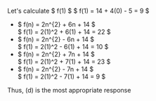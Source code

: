 Let's calculate $ f(1) $
$ f(1) = 14 + 4(0) - 5 = 9 $

<ul>
    <li> $ f(n) = 2n^{2} + 6n + 14 $ <br />
    $ f(1) = 2(1)^2 + 6(1) + 14 = 22 $
    <li> $ f(n) = 2n^{2} - 6n + 14 $ <br />
    $ f(1) = 2(1)^2 - 6(1) + 14 = 10 $
    <li> $ f(n) = 2n^{2} + 7n + 14 $ <br />
    $ f(1) = 2(1)^2 + 7(1) + 14 = 23 $
    <li> $ f(n) = 2n^{2} - 7n + 14 $ <br />
    $ f(1) = 2(1)^2 - 7(1) + 14 = 9 $
</ul>

Thus, (d) is the most appropriate response

